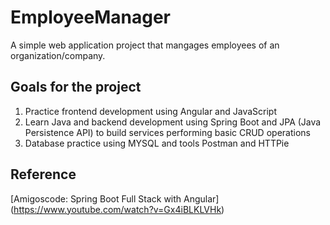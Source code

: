 # EmployeeManager
A simple web application project that mangages employees of an organization/company.

## Goals for the project
1. Practice frontend development using Angular and JavaScript 
2. Learn Java and backend development using Spring Boot and JPA (Java Persistence API) to build services performing basic CRUD operations
3. Database practice using MYSQL and tools Postman and HTTPie

## Reference
[Amigoscode: Spring Boot Full Stack with Angular] (https://www.youtube.com/watch?v=Gx4iBLKLVHk)
